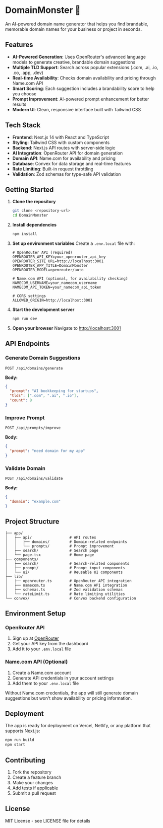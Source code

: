 # DomainMonster 🚀

An AI-powered domain name generator that helps you find brandable, memorable domain names for your business or project in seconds.

## Features

- **AI-Powered Generation**: Uses OpenRouter's advanced language models to generate creative, brandable domain suggestions
- **Multiple TLD Support**: Search across popular extensions (.com, .ai, .io, .co, .app, .dev)
- **Real-time Availability**: Checks domain availability and pricing through Name.com API
- **Smart Scoring**: Each suggestion includes a brandability score to help you choose
- **Prompt Improvement**: AI-powered prompt enhancement for better results
- **Modern UI**: Clean, responsive interface built with Tailwind CSS

## Tech Stack

- **Frontend**: Next.js 14 with React and TypeScript
- **Styling**: Tailwind CSS with custom components
- **Backend**: Next.js API routes with server-side logic
- **AI Integration**: OpenRouter API for domain generation
- **Domain API**: Name.com for availability and pricing
- **Database**: Convex for data storage and real-time features
- **Rate Limiting**: Built-in request throttling
- **Validation**: Zod schemas for type-safe API validation

## Getting Started

1. **Clone the repository**
   ```bash
   git clone <repository-url>
   cd DomainMonster
   ```

2. **Install dependencies**
   ```bash
   npm install
   ```

3. **Set up environment variables**
   Create a `.env.local` file with:
   ```env
   # OpenRouter API (required)
   OPENROUTER_API_KEY=your_openrouter_api_key
   OPENROUTER_SITE_URL=http://localhost:3001
   OPENROUTER_APP_TITLE=DomainMonster
   OPENROUTER_MODEL=openrouter/auto

   # Name.com API (optional, for availability checking)
   NAMECOM_USERNAME=your_namecom_username
   NAMECOM_API_TOKEN=your_namecom_api_token

   # CORS settings
   ALLOWED_ORIGIN=http://localhost:3001
   ```

4. **Start the development server**
   ```bash
   npm run dev
   ```

5. **Open your browser**
   Navigate to [http://localhost:3001](http://localhost:3001)

## API Endpoints

### Generate Domain Suggestions
```
POST /api/domains/generate
```
**Body:**
```json
{
  "prompt": "AI bookkeeping for startups",
  "tlds": [".com", ".ai", ".io"],
  "count": 8
}
```

### Improve Prompt
```
POST /api/prompts/improve
```
**Body:**
```json
{
  "prompt": "need domain for my app"
}
```

### Validate Domain
```
POST /api/domains/validate
```
**Body:**
```json
{
  "domain": "example.com"
}
```

## Project Structure

```
├── app/
│   ├── api/                 # API routes
│   │   ├── domains/         # Domain-related endpoints
│   │   └── prompts/         # Prompt improvement
│   ├── search/              # Search page
│   └── page.tsx             # Home page
├── components/
│   ├── search/              # Search-related components
│   ├── prompt/              # Prompt input components
│   └── ui/                  # Reusable UI components
├── lib/
│   ├── openrouter.ts        # OpenRouter API integration
│   ├── namecom.ts           # Name.com API integration
│   ├── schemas.ts           # Zod validation schemas
│   └── rateLimit.ts         # Rate limiting utilities
└── convex/                  # Convex backend configuration
```

## Environment Setup

### OpenRouter API
1. Sign up at [OpenRouter](https://openrouter.ai/)
2. Get your API key from the dashboard
3. Add it to your `.env.local` file

### Name.com API (Optional)
1. Create a Name.com account
2. Generate API credentials in your account settings
3. Add them to your `.env.local` file

Without Name.com credentials, the app will still generate domain suggestions but won't show availability or pricing information.

## Deployment

The app is ready for deployment on Vercel, Netlify, or any platform that supports Next.js:

```bash
npm run build
npm start
```

## Contributing

1. Fork the repository
2. Create a feature branch
3. Make your changes
4. Add tests if applicable
5. Submit a pull request

## License

MIT License - see LICENSE file for details
